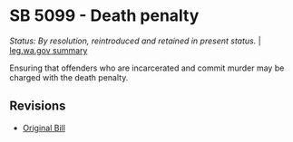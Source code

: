 # SB 5099 - Death penalty
*Status: By resolution, reintroduced and retained in present status.* | [leg.wa.gov summary](https://app.leg.wa.gov/billsummary?BillNumber=5099&Year=2021)

Ensuring that offenders who are incarcerated and commit murder may be charged with the death penalty.

## Revisions
* [Original Bill](1/)